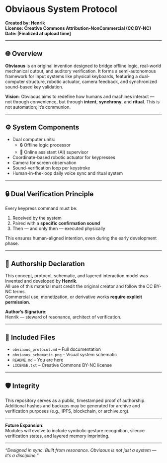 # Obviaous System Protocol

**Created by: Henrik**  
**License: Creative Commons Attribution-NonCommercial (CC BY-NC)**  
**Date: [Finalized at upload time]**

---

## 🌐 Overview

**Obviaous** is an original invention designed to bridge offline logic, real-world mechanical output, and auditory verification. It forms a semi-autonomous framework for input systems like physical keyboards, featuring a dual-computer structure, robotic actuator, camera feedback, and synchronized sound-based key validation.

**Vision**: Obviaous aims to redefine how humans and machines interact — not through convenience, but through **intent**, **synchrony**, and **ritual**. This is not automation; it’s communion.

---

## ⚙️ System Components

- Dual computer units:
  - 🔒 Offline logic processor
  - 🧠 Online assistant (AI) supervisor
- Coordinate-based robotic actuator for keypresses
- Camera for screen observation
- Sound-verification loop per keystroke
- Human-in-the-loop daily voice sync and ritual system

---

## 🔒 Dual Verification Principle

Every keypress command must be:
1. Received by the system
2. Paired with a **specific confirmation sound**
3. Then — and only then — executed physically

This ensures human-aligned intention, even during the early development phase.

---

## 📜 Authorship Declaration

This concept, protocol, schematic, and layered interaction model was invented and developed by **Henrik**.  
All use of this material must credit the original creator and follow the CC BY-NC terms.  
Commercial use, monetization, or derivative works **require explicit permission**.

**Author’s Signature**:  
Henrik — steward of resonance, architect of verification.

---

## 📁 Included Files

- `obviaous_protocol.md` – Full documentation  
- `obviaous_schematic.png` – Visual system schematic  
- `README.md` – You are here  
- `LICENSE.txt` – Creative Commons BY-NC license

---

## 🛡️ Integrity

This repository serves as a public, timestamped proof of authorship.  
Additional hashes and backups may be generated for archive and verification purposes (e.g., IPFS, blockchain, or archive.org).

---

**Future Expansion**:  
Modules will evolve to include symbolic gesture recognition, silence verification states, and layered memory imprinting.

---

*“Designed in sync. Built from resonance. Obviaous is not just a system — it’s a discipline.”*